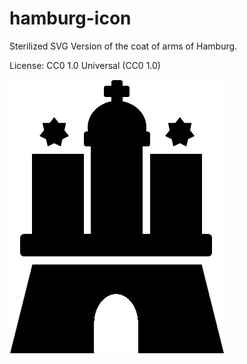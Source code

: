 # hamburg-icon
Sterilized SVG Version of the coat of arms of Hamburg.

License: CC0 1.0 Universal (CC0 1.0) 

![icon](https://raw.githubusercontent.com/nicolindemann/hamburg-icon/master/hamburg-icon.png)
